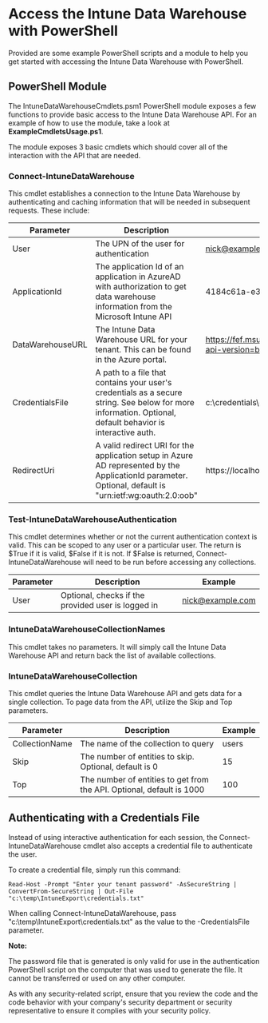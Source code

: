 # Access the Intune Data Warehouse with PowerShell

Provided are some example PowerShell scripts and a module to help you get started with accessing the Intune Data Warehouse with PowerShell.

## PowerShell Module

The IntuneDataWarehouseCmdlets.psm1 PowerShell module exposes a few functions to provide basic access to the Intune Data Warehouse API. For an example of how to use the module, take a look at **ExampleCmdletsUsage.ps1**.

The module exposes 3 basic cmdlets which should cover all of the interaction with the API that are needed.

### Connect-IntuneDataWarehouse
This cmdlet establishes a connection to the Intune Data Warehouse by authenticating and caching information that will be needed in subsequent requests. These include:

| Parameter     | Description           | Example  |
| ------------- |-------------| -----|
| User               | The UPN of the user for authentication | nick@example.com |
| ApplicationId      | The application Id of an application in AzureAD with authorization to get data warehouse information from the Microsoft Intune API | 4184c61a-e324-4f51-83d7-022b6a82b991 |
| DataWarehouseURL   | The Intune Data Warehouse URL for your tenant. This can be found in the Azure portal. | https://fef.msua04.manage.microsoft.com/ReportingService/DataWarehouseFEService?api-version=beta |
| CredentialsFile    | A path to a file that contains your user's credentials as a secure string. See below for more information. Optional, default behavior is interactive auth. | c:\credentials\creds.txt |
| RedirectUri        | A valid redirect URI for the application setup in Azure AD represented by the ApplicationId parameter. Optional, default is "urn:ietf:wg:oauth:2.0:oob"      | https://localhost |

### Test-IntuneDataWarehouseAuthentication
This cmdlet determines whether or not the current authentication context is valid. This can be scoped to any user or a particular user. The return is $True if it is valid, $False if it is not. If $False is returned, Connect-IntuneDataWarehouse will need to be run before accessing any collections.

| Parameter     | Description           | Example  |
| ------------- |-------------| -----|
| User | Optional, checks if the provided user is logged in | nick@example.com |

### IntuneDataWarehouseCollectionNames

This cmdlet takes no parameters. It will simply call the Intune Data Warehouse API and return back the list of available collections.

### IntuneDataWarehouseCollection

This cmdlet queries the Intune Data Warehouse API and gets data for a single collection. To page data from the API, utilize the Skip and Top parameters.

| Parameter     | Description           | Example  |
| ------------- |-------------| -----|
| CollectionName | The name of the collection to query | users |
| Skip           | The number of entities to skip. Optional, default is 0 | 15 |
| Top            | The number of entities to get from the API. Optional, default is 1000 | 100 |

## Authenticating with a Credentials File

Instead of using interactive authentication for each session, the Connect-IntuneDataWarehouse cmdlet also accepts a credential file to authenticate the user.

To create a credential file, simply run this command:

```
Read-Host -Prompt "Enter your tenant password" -AsSecureString | ConvertFrom-SecureString | Out-File "c:\temp\IntuneExport\credentials.txt"
```

When calling Connect-IntuneDataWarehouse, pass "c:\temp\IntuneExport\credentials.txt" as the value to the -CredentialsFile parameter.

**Note:**

The password file that is generated is only valid for use in the authentication PowerShell script on the computer that was used to generate the file. It cannot be transferred or used on any other computer.

As with any security-related script, ensure that you review the code and the code behavior with your company's security department or security representative to ensure it complies with your security policy.